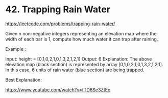 # 42. Trapping Rain Water

https://leetcode.com/problems/trapping-rain-water/

Given n non-negative integers representing an elevation map where the width of each bar is 1, compute how much water it can trap after raining.

Example :

Input: height = [0,1,0,2,1,0,1,3,2,1,2,1]
Output: 6
Explanation: The above elevation map (black section) is represented by array [0,1,0,2,1,0,1,3,2,1,2,1]. In this case, 6 units of rain water (blue section) are being trapped.

Best Explanation:

https://www.youtube.com/watch?v=fTD6Se3ZtEo
